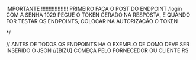 IMPORTANTE !!!!!!!!!!!!!!!!!!
PRIMEIRO FAÇA O POST DO ENDPOINT /login COM A SENHA 1029
PEGUE O TOKEN GERADO NA RESPOSTA, E QUANDO FOR TESTAR OS ENDPOINTS, COLOCAR NA AUTORIZAÇÃO
O TOKEN

*/

// ANTES DE TODOS OS ENDPOINTS HA O EXEMPLO DE COMO DEVE SER INSERIDO O JSON
//[BIZU] COMEÇA PELO FORNECEDOR OU CLIENTE RS
